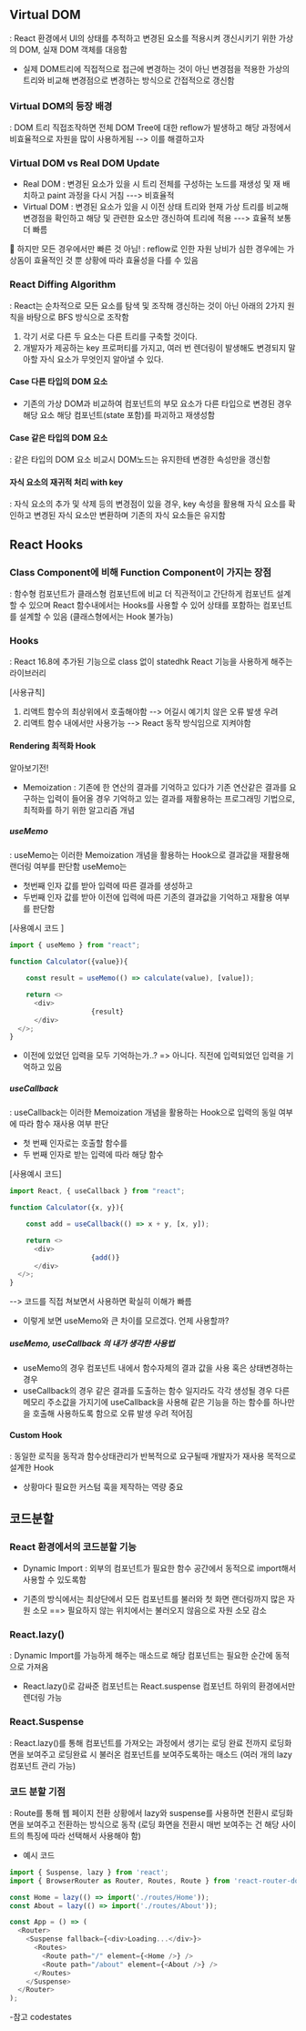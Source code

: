 ## Virtual DOM
: React 환경에서 UI의 상태를 추적하고 변경된 요소를 적용시켜 갱신시키기 위한 가상의 DOM, 실재 DOM 객체를 대응함
- 실제 DOM트리에 직접적으로 접근에 변경하는 것이 아닌 변경점을 적용한 가상의 트리와 비교해 변경점으로 변경하는 방식으로 간접적으로 갱신함

### Virtual DOM의 등장 배경
: DOM 트리 직접조작하면 전체 DOM Tree에 대한 reflow가 발생하고 해당 과정에서 비효율적으로 자원을 많이 사용하게됨 --> 이를 해결하고자 

### Virtual DOM vs Real DOM Update
- Real DOM
: 변경된 요소가 있을 시 트리 전체를 구성하는 노드를 재생성 및 재 배치하고 paint 과정을 다시 거침 ---> 비효율적
- Virtual DOM
: 변경된 요소가 있을 시 이전 상태 트리와 현재 가상 트리를 비교해 변경점을 확인하고 해당 및 관련한 요소만 갱신하여 트리에 적용 ---> 효율적 보통 더 빠름

🔔 하지만 모든 경우에서만 빠른 것 아님!
: reflow로 인한 자원 낭비가 심한 경우에는 가상돔이 효율적인 것 뿐 상황에 따라 효율성을 다를 수 있음


### React Diffing Algorithm
: React는 순차적으로 모든 요소를 탐색 및 조작해 갱신하는 것이 아닌 아래의 2가지 원칙을 바탕으로 BFS 방식으로 조작함
1. 각기 서로 다른 두 요소는 다른 트리를 구축할 것이다.
2. 개발자가 제공하는 key 프로퍼티를 가지고, 여러 번 렌더링이 발생해도 변경되지 말아할 자식 요소가 무엇인지 알아낼 수 있다.

#### Case 다른 타입의 DOM 요소
- 기존의 가상 DOM과 비교하여 컴포넌트의 부모 요소가 다른 타입으로 변경된 경우 해당 요소 해당 컴포넌트(state 포함)를 파괴하고 재생성함

#### Case 같은 타입의 DOM 요소
: 같은 타입의 DOM 요소 비교시 DOM노드는 유지한테 변경한 속성만을 갱신함
#### 자식 요소의 재귀적 처리 with key
: 자식 요소의 추가 및 삭제 등의 변경점이 있을 경우, key 속성을 활용해 자식 요소를 확인하고 변경된 자식 요소만 변환하며 기존의 자식 요소들은 유지함


## React Hooks

### Class Component에 비해 Function Component이 가지는 장점
: 함수형 컴포넌트가 클래스형 컴포넌트에 비교 더 직관적이고 간단하게 컴포넌트 설계할 수 있으며 React 함수내에서는 Hooks를 사용할 수 있어 상태를 포함하는 컴포넌트를 설계할 수 있음 (클래스형에서는 Hook 불가능)

### Hooks
: React 16.8에 추가된 기능으로 class 없이 statedhk React 기능을 사용하게 해주는 라이브러리

[사용규칙]
1. 리액트 함수의 최상위에서 호출해야함 --> 어길시 예기치 않은 오류 발생 우려
2. 리액트 함수 내에서만 사용가능 --> React 동작 방식임으로 지켜야함

#### Rendering 최적화 Hook

알아보기전!
- Memoization
: 기존에 한 연산의 결과를 기억하고 있다가 기존 연산같은 결과를 요구하는 입력이 들어올 경우 기억하고 있는 결과를 재활용하는 프로그래밍 기법으로, 최적화를 하기 위한 알고리즘 개념

##### useMemo
 : useMemo는 이러한 Memoization 개념을 활용하는 Hook으로 결과값을 재활용해 랜더링 여부를 판단함
 useMemo는 
 - 첫번째 인자 값를 받아 입력에 따른 결과를 생성하고
 - 두번째 인자 값를 받아 이전에 입력에 따른 기존의 결과값을 기억하고 재활용 여부를 판단함
 
[사용예시 코드 ]
``` javascript
import { useMemo } from "react";

function Calculator({value}){

	const result = useMemo(() => calculate(value), [value]);

	return <>
      <div>
					{result}
      </div>
  </>;
}
```

- 이전에 있었던 입력을 모두 기억하는가..?
=> 아니다. 직전에 입력되었던 입력을 기억하고 있음

##### useCallback
:  useCallback는 이러한 Memoization 개념을 활용하는 Hook으로 입력의 동일 여부에 따라 함수 재사용 여부 판단
- 첫 번째 인자로는 호출할 함수를
- 두 번째 인자로 받는 입력에 따라 해당 함수 

[사용예시 코드]
```javascript
import React, { useCallback } from "react";

function Calculator({x, y}){

	const add = useCallback(() => x + y, [x, y]);

	return <>
      <div>
					{add()}
      </div>
  </>;
}
```
--> 코드를 직접 쳐보면서 사용하면 확실히 이해가 빠름

- 이렇게 보면 useMemo와 큰 차이를 모르겠다. 언제 사용할까?

##### useMemo,  useCallback 의 내가 생각한 사용법
- useMemo의 경우 컴포넌트 내에서 함수자체의 결과 값을 사용 혹은 상태변경하는 경우
- useCallback의 경우 같은 결과를 도출하는 함수 일지라도 각각 생성될 경우 다른 메모리 주소값을 가지기에 useCallback을 사용해 같은 기능을 하는 함수를 하나만을 호출해 사용하도록 함으로 오류 발생 우려 적어짐

#### Custom Hook
: 동일한 로직을 동작과 함수상태관리가 반복적으로 요구될때 개발자가 재사용 목적으로 설계한 Hook
- 상황마다 필요한 커스텀 훅을 제작하는 역량 중요


## 코드분할
### React 환경에서의 코드분할 기능
- Dynamic Import
: 외부의 컴포넌트가 필요한 함수 공간에서 동적으로 import해서 사용할 수 있도록함

 - 기존의 방식에서는 최상단에서 모든 컴포넌트를 불러와 첫 화면 랜더링까지 많은 자원 소모
 ==> 필요하지 않는 위치에서는 불러오지 않음으로 자원 소모 감소


### React.lazy()
: Dynamic Import를 가능하게 해주는 매소드로 해당 컴포넌트는 필요한 순간에 동적으로 가져옴
- React.lazy()로 감싸준 컴포넌트는 React.suspense 컴포넌트 하위의 환경에서만 렌더링 가능

### React.Suspense
: React.lazy()를 통해 컴포넌트를 가져오는 과정에서 생기는 로딩 완료 전까지 로딩화면을 보여주고 로딩완료 시 불러온 컴포넌트를 보여주도록하는 매소드 (여러 개의 lazy 컴포넌트 관리 가능)

### 코드 분할 기점
: Route를 통해 웹 페이지 전환 상황에서 lazy와 suspense를 사용하면 전환시 로딩화면을 보여주고 전환하는 방식으로 동작 (로딩 화면을 전환시 매번 보여주는 건 해당 사이트의 특징에 따라 선택해서 사용해야 함)

- 예시 코드
```javascript
import { Suspense, lazy } from 'react';
import { BrowserRouter as Router, Routes, Route } from 'react-router-dom';

const Home = lazy(() => import('./routes/Home'));
const About = lazy(() => import('./routes/About'));

const App = () => (
  <Router>
    <Suspense fallback={<div>Loading...</div>}>
      <Routes>
        <Route path="/" element={<Home />} />
        <Route path="/about" element={<About />} />
      </Routes> 
    </Suspense>
  </Router>
);
```



-참고 codestates

